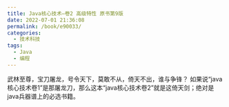 ```yaml
---
title: Java核心技术—卷2 高级特性 原书第9版
date: 2022-07-01 21:36:08
permalink: /book/e90033/
categories:
  - 技术科技
tags:
  - Java
  - 编程
---
```


武林至尊，宝刀屠龙，号令天下，莫敢不从，倚天不出，谁与争锋？ 如果说“java核心技术卷1”是那屠龙刀，那么这本“java核心技术卷2”就是这倚天剑；绝对是java兵器谱上的必选书籍。

<!-- more -->

<BookShelf
album="https://cdn.jsdelivr.net/gh/jonsam-ng/image-hosting@master/oxygen-space/image.2s8tjenuccw0.webp"
title="Java核心技术—卷2 高级特性 原书第9版"
author="Cay S. Horstmann / Gary Cornell"
intro="《JAVA核心技术卷2:高级特征》是Java技术权威指南，全面覆盖Java技术的高级主题，包括流与文件、XML、网络、数据库编程、高级Swing、高级 AWT、JavaBean构件、安全、分布式对象、脚本、编译与注解处理等，同时涉及本地化、国际化以及Java SE 6的内容。《JAVA核心技术卷Ⅱ:高级特征》对Java技术的阐述精确到位，叙述方式深入浅出，并包含大量示例，从而帮助读者充分理解Java语言以及Java类库的相关特性。"
:tags="['Java', '编程']"
publisher="机械工业出版社"
lang="中文"
:pages="858"
link="https://www.aliyundrive.com/s/dgQQs6USoxf"
douban="https://book.douban.com/subject/3360866/"
/>